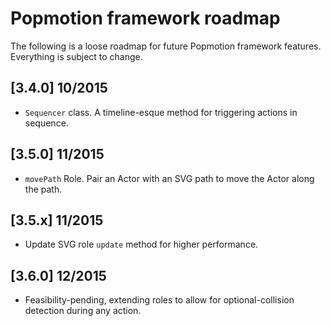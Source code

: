 # Popmotion framework roadmap

The following is a loose roadmap for future Popmotion framework features. Everything is subject to change.

## [3.4.0] 10/2015
- `Sequencer` class. A timeline-esque method for triggering actions in sequence.

## [3.5.0] 11/2015
- `movePath` Role. Pair an Actor with an SVG path to move the Actor along the path. 

## [3.5.x] 11/2015
- Update SVG role `update` method for higher performance.

## [3.6.0] 12/2015
- Feasibility-pending, extending roles to allow for optional-collision detection during any action.